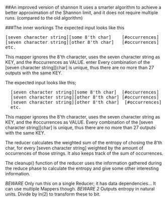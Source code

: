 ##An improved version of shannon
It uses a smarter algorithm to achieve a better approximation of the Shannon limit, and it does not require multiple runs.
(compared to the old algorithm)

###The inner workings
The expected input looks like this  
<pre>
[seven character string][some 8'th char]	[#occurrences]
[seven character string][other 8'th char]	[#occurrences]
etc.
</pre>

This mapper ignores the 8'th character, uses the seven character string as KEY, and the #occurrences as VALUE.  enter
Every combination of the [seven character string][char] is unique, thus there are no more than 27 outputs with the same KEY.

The expected input looks like this;
<pre>
  [seven character string][some 8'th char]	[#occurrences]
  [seven character string][other 8'th char]	[#occurrences]
  [seven character string][other 8'th char]  [#occurrences]
  etc.
</pre>

This mapper ignores the 8'th character, uses the seven character string as KEY, and the #occurrences as VALUE. Every combination of the [seven character string][char] is unique, thus there are no more than 27 outputs with the same KEY.

The reducer calculates the weighted sum of the entropy of chosing the 8'th char, for every [seven character string] weighted by the amount of occurrences of those strings. It also keeps track of the sum of occurrences.

The cleanup() function of the reducer uses the information gathered during the reduce phase to calculate the entropy and give some other interesting information.

*BEWARE* Only run this on a single Reducer; it has data dependencies... It can use multiple Mappers though.
*BEWARE 2* Outputs entropy in natural units. Divide by ln(2) to transform these to bit.
